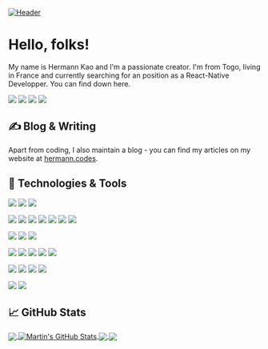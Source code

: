 <!-- More info, tips and tricks for making GitHub Profile README can be found in my article at https://towardsdatascience.com/build-a-stunning-readme-for-your-github-profile-9b80434fe5d7 -->

[![Header](https://raw.githubusercontent.com/itishermann/itishermann/master/assets/readme_header.png "Header")](https://itishermann.me/)

# Hello, folks! 

My name is Hermann Kao and I'm a passionate creator. I'm from Togo, living in France and currently searching for an position as a React-Native Developper. You can find down here.

[![](https://img.shields.io/badge/PSN-@itishermann-informational?style=flat&logo=playstation&logoColor=white&color=2bbc8a)](https://my.playstation.com/profile/ItIsHermann/)
![](https://img.shields.io/badge/Discord-@ItIsHermann_8771-informational?style=flat&logo=discord&logoColor=white&color=2bbc8a)
[![](https://img.shields.io/badge/Twitter-@itishermann-informational?style=flat&logo=twitter&logoColor=white&color=2bbc8a)](https://twitter.com/ItIsHermann/)
[![](https://img.shields.io/badge/linkedin-@itishermann-informational?style=flat&logo=linkedin&logoColor=white&color=2bbc8a)](https://www.linkedin.com/in/itishermann/)

## &#x270d; Blog & Writing

Apart from coding, I also maintain a blog - you can find my articles on my website at [hermann.codes](https://hermann.codes).

## 🔧 Technologies & Tools
![](https://img.shields.io/badge/OS-Debian_Linux-informational?style=flat&logo=debian&logoColor=white&color=2bbc8a)
![](https://img.shields.io/badge/vscode-visualstudiocode?style=flat&logo=visual-studio-code&logoColor=white&color=2bbc8a&label=Editor)
![](https://img.shields.io/badge/Shell-Bash-informational?style=flat&logo=gnu-bash&logoColor=white&color=2bbc8a)

![](https://img.shields.io/badge/Code-Python-informational?style=flat&logo=python&logoColor=white&color=2bbc8a)
![](https://img.shields.io/badge/Code-Android-informational?style=flat&logo=Android&logoColor=white&color=2bbc8a)
![](https://img.shields.io/badge/Code-JavaScript-informational?style=flat&logo=javascript&logoColor=white&color=2bbc8a)
![](https://img.shields.io/badge/Code-React_Js_&_Native-informational?style=flat&logo=react&logologoColor=white&color=2bbc8a)
![](https://img.shields.io/badge/Code-php-informational?style=flat&logo=php&logoColor=white&color=2bbc8a)
![](https://img.shields.io/badge/Code-Node.js-informational?style=flat&logo=Node.js&logoColor=white&color=2bbc8a)
![](https://img.shields.io/badge/Code-C-informational?style=flat&logo=C&logoColor=white&color=2bbc8a)

![](https://img.shields.io/badge/Tools-MySQL-informational?style=flat&logo=mysql&logoColor=white&color=2bbc8a)
![](https://img.shields.io/badge/Tools-Firebase-informational?style=flat&logo=Firebase&logoColor=white&color=2bbc8a)
![](https://img.shields.io/badge/Tools-Firebase-informational?style=flat&logo=Firebase&logoColor=white&color=2bbc8a)

![](https://img.shields.io/badge/Tools-Docker-informational?style=flat&logo=docker&logoColor=white&color=2bbc8a)
![](https://img.shields.io/badge/Tools-Github_actions-informational?style=flat&logo=github-actions&logoColor=white&color=2bbc8a)
![](https://img.shields.io/badge/Tools-Gitlab_CI-informational?style=flat&logo=gitlab&logoColor=white&color=2bbc8a)
![](https://img.shields.io/badge/Tools-Cloudflare-informational?style=flat&logo=cloudflare&logoColor=white&color=2bbc8a)
![](https://img.shields.io/badge/Tools-Jenkins-informational?style=flat&logo=Jenkins&logoColor=white&color=2bbc8a)

![](https://img.shields.io/badge/Cloud-Heroku-informational?style=flat&logo=Heroku&logoColor=white&color=2bbc8a)
![](https://img.shields.io/badge/Cloud-Digital_Ocean-informational?style=flat&logo=DigitalOcean&logoColor=white&color=2bbc8a)
![](https://img.shields.io/badge/Cloud-OVH-informational?style=flat&logo=OVH&logoColor=white&color=2bbc8a)
![](https://img.shields.io/badge/Cloud-Netlify-informational?style=flat&logo=Netlify&logoColor=white&color=2bbc8a)

![](https://img.shields.io/badge/Design-Adobe_XD-informational?style=flat&logo=Adobe-XD&logoColor=white&color=2bbc8a)
![](https://img.shields.io/badge/Design-Adobe_photoshop-informational?style=flat&logo=Adobe-photoshop&logoColor=white&color=2bbc8a)


## &#x1f4c8; GitHub Stats

<a href="https://github.com/itishermann/itishermann">
  <img align="center" src="https://github-readme-stats.vercel.app/api/top-langs/?username=itishermann&hide=java,html&title_color=ffffff&text_color=c9cacc&icon_color=2bbc8a&bg_color=1d1f21" />
</a>
<a href="https://github.com/itishermann/itishermann">
  <img align="center" src="https://github-readme-stats.vercel.app/api?username=itishermann&show_icons=true&line_height=27&count_private=true&title_color=ffffff&text_color=c9cacc&icon_color=2bbc8a&bg_color=1d1f21" alt="Martin's GitHub Stats" />
</a>

<a href="https://github.com/itishermann/shes.link">
  <img align="center" src="https://github-readme-stats.vercel.app/api/pin/?username=itishermann&repo=shes.link&title_color=ffffff&text_color=c9cacc&icon_color=2bbc8a&bg_color=1d1f21" />
</a>


<a href="https://github.com/snowtrust/carend">
  <img align="center" src="https://github-readme-stats.vercel.app/api/pin/?username=snowtrust&repo=carend&title_color=ffffff&text_color=c9cacc&icon_color=2bbc8a&bg_color=1d1f21" />
</a>    

